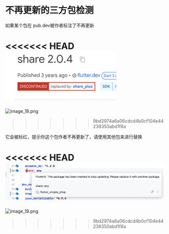 # 不再更新的三方包检测


如果某个包在 pub.dev被作者标注了不再更新


<<<<<<< HEAD
![image_18.png](../../assets/images/image_18.png)
=======
![image_18.png](/images/image_18.png)
>>>>>>> 9bd2974a6a06cdcd4b0cf104e44238350abd1f8a


它会被标红，提示你这个包作者不再更新了，请使用其他包来进行替换


<<<<<<< HEAD
![image_19.png](../../assets/images/image_19.png)
=======
![image_19.png](/images/image_19.png)
>>>>>>> 9bd2974a6a06cdcd4b0cf104e44238350abd1f8a


